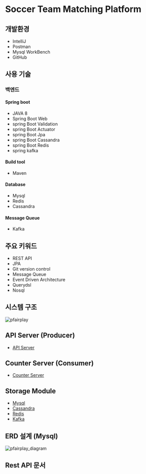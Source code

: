 # Soccer Team Matching Platform

## 개발환경
* IntelliJ
* Postman
* Mysql WorkBench
* GitHub

## 사용 기술
### 백엔드
#### Spring boot
* JAVA 8
* Spring Boot Web
* spring Boot Validation
* spring Boot Actuator
* spring Boot Jpa
* spring Boot Cassandra
* spring Boot Redis
* spring kafka

#### Build tool
* Maven

#### Database
* Mysql
* Redis
* Cassandra

#### Message Queue
* Kafka

## 주요 키워드
* REST API
* JPA
* Git version control
* Message Queue
* Event Driven Architecture
* Querydsl
* Nosql

## 시스템 구조
![pfairplay](https://user-images.githubusercontent.com/59459120/130646160-8488626b-66a4-4297-8e71-f200d5ec1841.png)

##  API Server (Producer)
* [API Server](https://github.com/dgryoo/pfairplayService/tree/main/app/api-server)

##  Counter Server (Consumer)
* [Counter Server](https://github.com/dgryoo/pfairplayService/tree/main/app/counter-server)

##  Storage Module
* [Mysql](https://github.com/dgryoo/pfairplayService/tree/main/storage/mysql)
* [Cassandra](https://github.com/dgryoo/pfairplayService/tree/main/storage/cassandra)
* [Redis](https://github.com/dgryoo/pfairplayService/tree/main/storage/redis)
* [Kafka](https://github.com/dgryoo/pfairplayService/tree/main/storage/kafka)

## ERD 설계 (Mysql)
![pfairplay_diagram](https://user-images.githubusercontent.com/59459120/130648665-669ec4bb-fd88-4179-9621-dc691201691f.png)

## Rest API 문서

